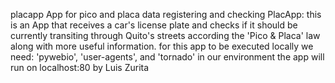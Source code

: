 placapp
App for pico and placa data registering and checking
PlacApp: this is an App that receives a car's license plate and checks
if it should be currently transiting through Quito's streets according
the 'Pico & Placa' law along with more useful information.
for this app to be executed locally we need: 'pywebio', 'user-agents',
and 'tornado' in our environment
the app will run on localhost:80
by Luis Zurita
